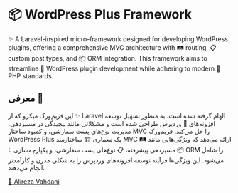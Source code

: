 # **📦 WordPress Plus Framework**

✨ A Laravel-inspired micro-framework designed for developing WordPress plugins, offering a comprehensive MVC architecture with 🛤️ routing, 📋 custom post types, and 📦 ORM integration. This framework aims to streamline 📝 WordPress plugin development while adhering to modern 🐘 PHP standards.

## معرفی 📝

این فریم‌ورک میکرو که از ✨ Laravel الهام گرفته شده است، به منظور تسهیل توسعه افزونه‌های 📝 وردپرس طراحی شده است و مشکلاتی مانند پیچیدگی در مسیردهی، مدیریت نوع‌های پست سفارشی، و کمبود ساختار MVC را حل می‌کند. فریم‌ورک WordPress Plus یک معماری 🏗️ ساختارمند MVC ارائه می‌دهد که ویژگی‌هایی مانند 🛤️ مسیردهی پیشرفته، 📋 نوع‌های پست سفارشی، و یکپارچه‌سازی با 📦 ORM را شامل می‌شود. این ویژگی‌ها فرآیند توسعه افزونه‌های وردپرس را به شکلی مدرن و کارآمدتر انجام می‌دهند.

[👤 Alireza Vahdani](https://github.com/alireza10up)